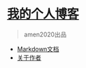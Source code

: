 # [我的个人博客](https://amenrun.github.io/blog/)
> amen2020出品

- [Markdown文档](projects/markdown/index.md)
- [关于作者](aboutme.md)